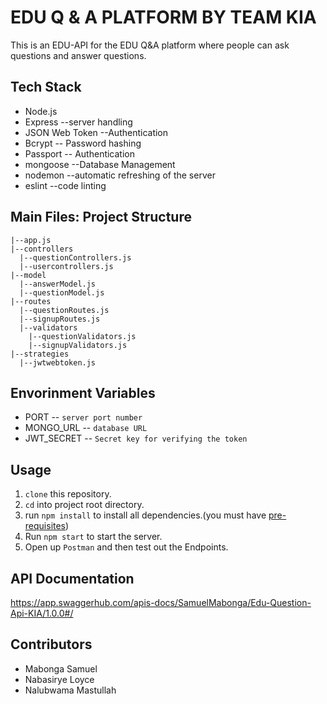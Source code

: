 # EDU Q & A PLATFORM BY TEAM KIA
This is an EDU-API for the EDU Q&A platform where people can ask questions and answer questions.

## Tech Stack <br>
- Node.js
- Express --server handling
- JSON Web Token --Authentication
- Bcrypt -- Password hashing
- Passport -- Authentication
- mongoose --Database Management
- nodemon --automatic refreshing of the server
- eslint --code linting

## Main Files: Project Structure

    |--app.js
    |--controllers
      |--questionControllers.js
      |--usercontrollers.js
    |--model
      |--answerModel.js
      |--questionModel.js
    |--routes
      |--questionRoutes.js
      |--signupRoutes.js
      |--validators
        |--questionValidators.js
        |--signupValidators.js
    |--strategies
      |--jwtwebtoken.js

## Envorinment Variables

- PORT -- `server port number`
- MONGO_URL -- `database URL`
- JWT_SECRET -- `Secret key for verifying the token`

## Usage
1. `clone` this repository.
2. `cd` into project root directory.
3. run `npm install` to install all dependencies.(you must have [pre-requisites](#pre-requisites)) 
4. Run `npm start` to start the server.
5. Open up `Postman` and then test out the Endpoints.

## API Documentation
https://app.swaggerhub.com/apis-docs/SamuelMabonga/Edu-Question-Api-KIA/1.0.0#/

## Contributors

- Mabonga Samuel
- Nabasirye Loyce
- Nalubwama Mastullah

